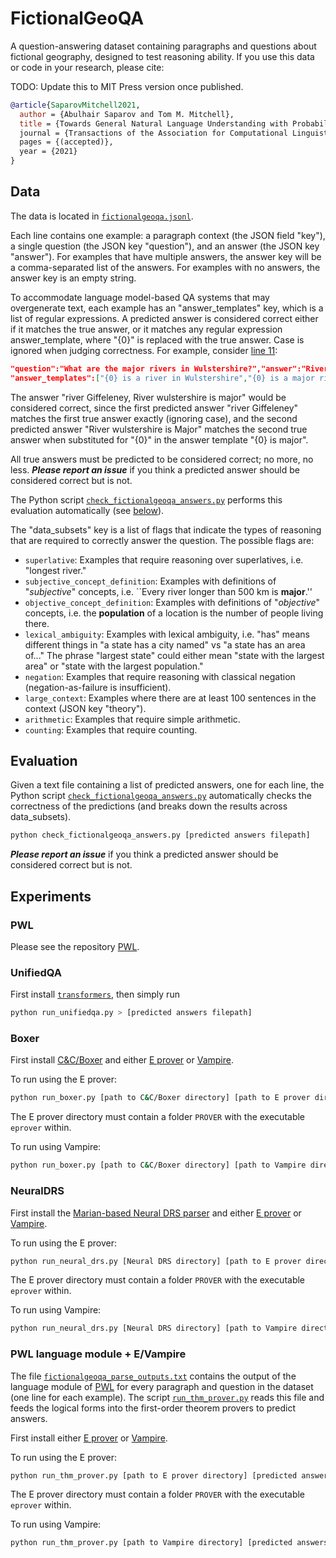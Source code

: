 # FictionalGeoQA

A question-answering dataset containing paragraphs and questions about fictional geography, designed to test reasoning ability. If you use this data or code in your research, please cite:

TODO: Update this to MIT Press version once published.
```bibtex
@article{SaparovMitchell2021,
  author = {Abulhair Saparov and Tom M. Mitchell},
  title = {Towards General Natural Language Understanding with Probabilistic Wo>
  journal = {Transactions of the Association for Computational Linguistics (TACL)},
  pages = {(accepted)},
  year = {2021}
}
```


## Data

The data is located in [`fictionalgeoqa.jsonl`](fictionalgeoqa.jsonl).

Each line contains one example: a paragraph context (the JSON field "key"), a single question (the JSON key "question"), and an answer (the JSON key "answer"). For examples that have multiple answers, the answer key will be a comma-separated list of the answers. For examples with no answers, the answer key is an empty string.

To accommodate language model-based QA systems that may overgenerate text, each example has an "answer_templates" key, which is a list of regular expressions. A predicted answer is considered correct either if it matches the true answer, or it matches any regular expression answer_template, where "{0}" is replaced with the true answer. Case is ignored when judging correctness. For example, consider [line 11](fictionalgeoqa.jsonl#L11):
```json
"question":"What are the major rivers in Wulstershire?","answer":"River Giffeleney, River Wulstershire" ...
"answer_templates":["{0} is a river in Wulstershire","{0} is a major river( in Wulstershire)?","{0} is major"]
```
The answer "river Giffeleney, River wulstershire is major" would be considered correct, since the first predicted answer "river Giffeleney" matches the first true answer exactly (ignoring case), and the second predicted answer "River wulstershire is Major" matches the second true answer when substituted for "{0}" in the answer template "{0} is major".

All true answers must be predicted to be considered correct; no more, no less. **_Please report an issue_** if you think a predicted answer should be considered correct but is not.

The Python script [`check_fictionalgeoqa_answers.py`](check_fictionalgeoqa_answers.py) performs this evaluation automatically (see [below](#evaluation)).

The "data_subsets" key is a list of flags that indicate the types of reasoning that are required to correctly answer the question. The possible flags are:
 - `superlative`: Examples that require reasoning over superlatives, i.e. "longest river."
 - `subjective_concept_definition`: Examples with definitions of "*subjective*" concepts, i.e. ``Every river longer than 500 km is **major**.''
 - `objective_concept_definition`: Examples with definitions of "*objective*" concepts, i.e. the **population** of a location is the number of people living there.
 - `lexical_ambiguity`: Examples with lexical ambiguity, i.e. "has" means different things in "a state has a city named" vs "a state has an area of..." The phrase "largest state" could either mean "state with the largest area" or "state with the largest population."
 - `negation`: Examples that require reasoning with classical negation (negation-as-failure is insufficient).
 - `large_context`: Examples where there are at least 100 sentences in the context (JSON key "theory").
 - `arithmetic`: Examples that require simple arithmetic.
 - `counting`: Examples that require counting.


## Evaluation

Given a text file containing a list of predicted answers, one for each line, the Python script [`check_fictionalgeoqa_answers.py`](check_fictionalgeoqa_answers.py) automatically checks the correctness of the predictions (and breaks down the results across data_subsets).
```bash
python check_fictionalgeoqa_answers.py [predicted answers filepath]
```

**_Please report an issue_** if you think a predicted answer should be considered correct but is not.


## Experiments

### PWL

Please see the repository [PWL](https://github.com/asaparov/PWL).

### UnifiedQA

First install [`transformers`](https://github.com/huggingface/transformers), then simply run
```bash
python run_unifiedqa.py > [predicted answers filepath]
```

### Boxer

First install [C&C/Boxer](https://github.com/chbrown/candc) and either [E prover](https://github.com/eprover/eprover) or [Vampire](https://github.com/vprover/vampire).

To run using the E prover:
```bash
python run_boxer.py [path to C&C/Boxer directory] [path to E prover directory] [predicted answers filepath]
```
The E prover directory must contain a folder `PROVER` with the executable `eprover` within.

To run using Vampire:
```bash
python run_boxer.py [path to C&C/Boxer directory] [path to Vampire directory] [predicted answers filepath] --use-vampire --conjectures
```

### NeuralDRS

First install the [Marian-based Neural DRS parser](https://github.com/RikVN/Neural_DRS/blob/master/Marian.md) and either [E prover](https://github.com/eprover/eprover) or [Vampire](https://github.com/vprover/vampire).

To run using the E prover:
```bash
python run_neural_drs.py [Neural DRS directory] [path to E prover directory] [predicted answers filepath]
```
The E prover directory must contain a folder `PROVER` with the executable `eprover` within.

To run using Vampire:
```bash
python run_neural_drs.py [Neural DRS directory] [path to Vampire directory] [predicted answers filepath] --use-vampire --conjectures
```

### PWL language module + E/Vampire

The file [`fictionalgeoqa_parse_outputs.txt`](fictionalgeoqa_parse_outputs.txt) contains the output of the language module of [PWL](https://github.com/asaparov/PWL) for every paragraph and question in the dataset (one line for each example). The script [`run_thm_prover.py`](run_thm_prover.py) reads this file and feeds the logical forms into the first-order theorem provers to predict answers.

First install either [E prover](https://github.com/eprover/eprover) or [Vampire](https://github.com/vprover/vampire).

To run using the E prover:
```bash
python run_thm_prover.py [path to E prover directory] [predicted answers filepath]
```
The E prover directory must contain a folder `PROVER` with the executable `eprover` within.

To run using Vampire:
```bash
python run_thm_prover.py [path to Vampire directory] [predicted answers filepath] --use-vampire --conjectures
```
